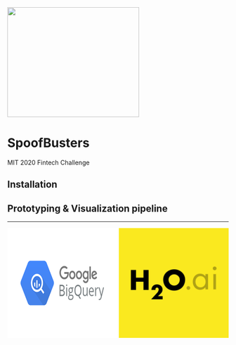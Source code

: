 <img src="designs/32.png" height="250" width="300">

# SpoofBusters
MIT 2020 Fintech Challenge




## Installation 


## Prototyping & Visualization pipeline
***
<img src="charts/BigQuery.png" height="250" width="250">
<img src="charts/h2oai.jfif" height="250" width="250">



